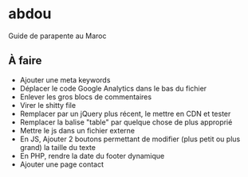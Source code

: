 abdou
=====

Guide de parapente au Maroc

À faire
-----

* Ajouter une meta keywords
* Déplacer le code Google Analytics dans le bas du fichier
* Enlever les gros blocs de commentaires
* Virer le shitty file
* Remplacer par un jQuery plus récent, le mettre en CDN et tester
* Remplacer la balise "table" par quelque chose de plus approprié
* Mettre le js dans un fichier externe
* En JS, Ajouter 2 boutons permettant de modifier (plus petit ou plus grand) la taille du texte
* En PHP, rendre la date du footer dynamique
* Ajouter une page contact

